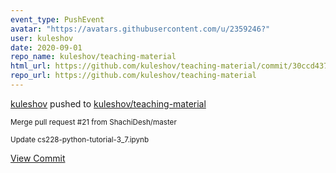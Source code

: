 ```yaml
---
event_type: PushEvent
avatar: "https://avatars.githubusercontent.com/u/2359246?"
user: kuleshov
date: 2020-09-01
repo_name: kuleshov/teaching-material
html_url: https://github.com/kuleshov/teaching-material/commit/30ccd4379c9bfb380f3f22075494bc94fa6c9ec7
repo_url: https://github.com/kuleshov/teaching-material
---
```


<a href='https://github.com/kuleshov' target='_blank'>kuleshov</a> pushed to <a href='https://github.com/kuleshov/teaching-material' target='_blank'>kuleshov/teaching-material</a>

<small>Merge pull request #21 from ShachiDesh/master

Update cs228-python-tutorial-3_7.ipynb</small>

<a href='https://github.com/kuleshov/teaching-material/commit/30ccd4379c9bfb380f3f22075494bc94fa6c9ec7' target='_blank'>View Commit</a>